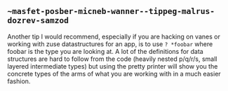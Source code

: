## `~masfet-posber-micneb-wanner--tippeg-malrus-dozrev-samzod`
Another tip I would recommend, especially if you are hacking on vanes or working with zuse datastructures for an app, is to use `? *foobar` where foobar is the type you are looking at. A lot of the definitions for data structures are hard to follow from the code (heavily nested p/q/r/s, small layered intermediate types) but using the pretty printer will show you the concrete types of the arms of what you are working with in a much easier fashion.